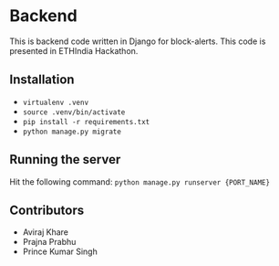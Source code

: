 # Backend

This is backend code written in Django for block-alerts.
This code is presented in ETHIndia Hackathon.

## Installation

 - `virtualenv .venv`
 - `source .venv/bin/activate`
 - `pip install -r requirements.txt`
 - `python manage.py migrate`


## Running the server

Hit the following command: `python manage.py runserver {PORT_NAME}`


## Contributors
 - Aviraj Khare
 - Prajna Prabhu
 - Prince Kumar Singh
